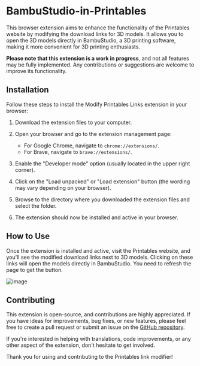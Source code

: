 # BambuStudio-in-Printables

This browser extension aims to enhance the functionality of the Printables website by modifying the download links for 3D models. It allows you to open the 3D models directly in BambuStudio, a 3D printing software, making it more convenient for 3D printing enthusiasts.

**Please note that this extension is a work in progress**, and not all features may be fully implemented. Any contributions or suggestions are welcome to improve its functionality.

## Installation

Follow these steps to install the Modify Printables Links extension in your browser:

1. Download the extension files to your computer.

2. Open your browser and go to the extension management page:
   - For Google Chrome, navigate to `chrome://extensions/`.
   - For Brave, navigate to `brave://extensions/`.

3. Enable the "Developer mode" option (usually located in the upper right corner).

4. Click on the "Load unpacked" or "Load extension" button (the wording may vary depending on your browser).

5. Browse to the directory where you downloaded the extension files and select the folder.

6. The extension should now be installed and active in your browser.

## How to Use

Once the extension is installed and active, visit the Printables website, and you'll see the modified download links next to 3D models. Clicking on these links will open the models directly in BambuStudio.
You need to refresh the page to get the button.

![image](https://github.com/MaximeBerduck/BambuStudio-in-Printables/assets/46494436/1fa21b24-5029-43d9-ac51-c79e12439689)

## Contributing

This extension is open-source, and contributions are highly appreciated. If you have ideas for improvements, bug fixes, or new features, please feel free to create a pull request or submit an issue on the [GitHub repository](https://github.com/MaximeBerduck/BambuStudio-in-Printables).

If you're interested in helping with translations, code improvements, or any other aspect of the extension, don't hesitate to get involved.

Thank you for using and contributing to the Printables link modifier!
